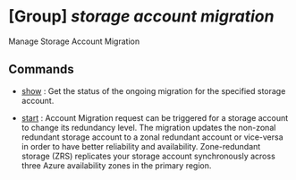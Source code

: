 # [Group] _storage account migration_

Manage Storage Account Migration

## Commands

- [show](/Commands/storage/account/migration/_show.md)
: Get the status of the ongoing migration for the specified storage account.

- [start](/Commands/storage/account/migration/_start.md)
: Account Migration request can be triggered for a storage account to change its redundancy level. The migration updates the non-zonal redundant storage account to a zonal redundant account or vice-versa in order to have better reliability and availability. Zone-redundant storage (ZRS) replicates your storage account synchronously across three Azure availability zones in the primary region.
